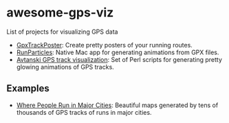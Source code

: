 # awesome-gps-viz
List of projects for visualizing GPS data 

* [GpxTrackPoster](https://github.com/flopp/GpxTrackPoster): Create pretty posters of your running routes.
* [RunParticles](http://renderfast.com/runparticles/): Native Mac app for generating animations from GPX files.
* [Avtanski GPS track visualization](http://avtanski.net/projects/gps/): Set of Perl scripts for generating pretty glowing animations of GPS tracks.

## Examples

* [Where People Run in Major Cities](http://flowingdata.com/2014/02/05/where-people-run/): Beautiful maps generated by tens of thousands of GPS tracks of runs in major cities.
